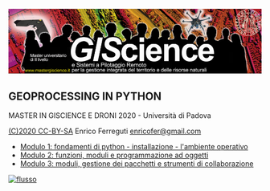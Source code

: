 [![Copertina](Copertina.png)](http://www.mastergiscience.it)

## GEOPROCESSING IN PYTHON

MASTER IN GISCIENCE E DRONI 2020 - Università di Padova

[(C)2020 CC-BY-SA](https://creativecommons.org/licenses/by-sa/3.0/it/) Enrico Ferreguti enricofer@gmail.com

* [Modulo 1: fondamenti di python - installazione - l'ambiente operativo](https://enricofer.github.io/geoprocessing_giscience_2019/20190414/master_2019_1.htm)
* [Modulo 2: funzioni, moduli e programmazione ad oggetti](https://enricofer.github.io/geoprocessing_giscience_2020/MODULI/modulo_2.htm)
* [Modulo 3: moduli, gestione dei pacchetti e strumenti di collaborazione](https://enricofer.github.io/geoprocessing_giscience_2020/MODULI/modulo_3)

[![flusso](https://i.creativecommons.org/l/by-sa/3.0/88x31.png)](https://creativecommons.org/licenses/by-sa/3.0/it/)